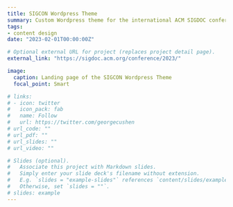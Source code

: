 ```yaml
---
title: SIGCON Wordpress Theme
summary: Custom Wordpress theme for the international ACM SIGDOC conference.
tags:
- content design
date: "2023-02-01T00:00:00Z"

# Optional external URL for project (replaces project detail page).
external_link: "https://sigdoc.acm.org/conference/2023/"

image:
  caption: Landing page of the SIGCON Wordpress Theme
  focal_point: Smart

# links:
# - icon: twitter
#   icon_pack: fab
#   name: Follow
#   url: https://twitter.com/georgecushen
# url_code: ""
# url_pdf: ""
# url_slides: ""
# url_video: ""

# Slides (optional).
#   Associate this project with Markdown slides.
#   Simply enter your slide deck's filename without extension.
#   E.g. `slides = "example-slides"` references `content/slides/example-slides.md`.
#   Otherwise, set `slides = ""`.
# slides: example
---
```

